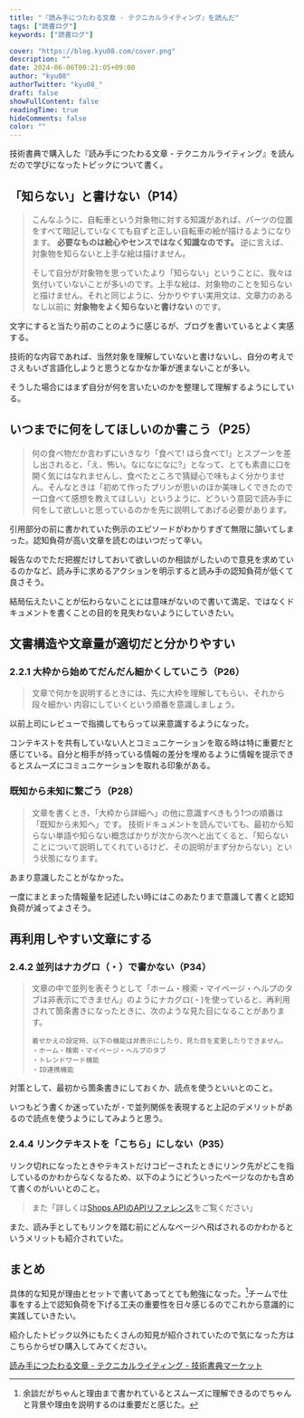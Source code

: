 ```yaml
---
title: "『読み手につたわる文章 - テクニカルライティング』を読んだ"
tags: ["読書ログ"]
keywords: ["読書ログ"]

cover: "https://blog.kyu08.com/cover.png"
description: ""
date: 2024-06-06T00:21:05+09:00
author: "kyu08"
authorTwitter: "kyu08_"
draft: false
showFullContent: false
readingTime: true
hideComments: false
color: ""
---
```


技術書典で購入した『読み手につたわる文章 - テクニカルライティング』を読んだので学びになったトピックについて書く。

## 「知らない」と書けない（P14）

> こんなふうに、自転車という対象物に対する知識があれば、パーツの位置をすべて暗記していなくても自ずと正しい自転車の絵が描けるようになります。 **必要なものは絵心やセンスではなく知識なのです。** 逆に言えば、対象物を知らないと上手な絵は描けません。
> 
> そして自分が対象物を思っていたより「知らない」ということに、我々は気付いていないことが多いのです。上手な絵は、対象物のことを知らないと描けません。それと同じように、分かりやすい実用文は、文章力のあるなし以前に **対象物をよく知らないと書けない** のです。

文字にすると当たり前のことのように感じるが、ブログを書いているとよく実感する。

<!-- textlint-disable ja-technical-writing/no-doubled-joshi -->
<!-- textlint-disable ja-technical-writing/ja-no-weak-phrase -->
技術的な内容であれば、当然対象を理解していないと書けないし、自分の考えでさえもいざ言語化しようと思うとなかなか筆が進まないことが多い。
<!-- textlint-enable ja-technical-writing/ja-no-weak-phrase -->
<!-- textlint-enable ja-technical-writing/no-doubled-joshi -->

そうした場合にはまず自分が何を言いたいのかを整理して理解するようにしている。

## いつまでに何をしてほしいのか書こう（P25）
<!-- textlint-disable ja-technical-writing/ja-no-successive-word -->
> 何の食べ物だか言わずにいきなり「食べて! ほら食べて!」とスプーンを差し出されると、「え、怖い。なになになに?」となって、とても素直に口を開く気にはなれませんし、食べたところで猜疑心で味もよく分かりません。そんなときは「初めて作ったプリンが思いのほか美味しくできたので一口食べて感想を教えてほしい」というように、どういう意図で読み手に何をして欲しいと思っているのかを先に説明してあげる必要があります。
<!-- textlint-enable ja-technical-writing/ja-no-successive-word -->

引用部分の前に書かれていた例示のエピソードがわかりすぎて無限に頷いてしまった。認知負荷が高い文章を読むのはいつだって辛い。

報告なのでただ把握だけしておいて欲しいのか相談がしたいので意見を求めているのかなど、読み手に求めるアクションを明示すると読み手の認知負荷が低くて良さそう。

結局伝えたいことが伝わらないことには意味がないので書いて満足、ではなくドキュメントを書くことの目的を見失わないようにしていきたい。

## 文書構造や文章量が適切だと分かりやすい
### 2.2.1 大枠から始めてだんだん細かくしていこう（P26）

> 文章で何かを説明するときには、先に大枠を理解してもらい、それから段々細かい 内容にしていくという順番を意識しましょう。

以前上司にレビューで指摘してもらって以来意識するようになった。

コンテキストを共有していない人とコミュニケーションを取る時は特に重要だと感じている。自分と相手が持っている情報の差分を埋めるように情報を提示できるとスムーズにコミュニケーションを取れる印象がある。

### 既知から未知に繋ごう（P28）
> 文章を書くとき、「大枠から詳細へ」の他に意識すべきもう1つの順番は「既知から未知へ」です。
> 技術ドキュメントを読んでいても、最初から知らない単語や知らない概念ばかりが次から次へと出てくると、「知らないことについて説明してくれているけど、その説明がまず分からない」という状態になります。

あまり意識したことがなかった。

一度にまとまった情報量を記述したい時にはこのあたりまで意識して書くと認知負荷が減ってよさそう。

## 再利用しやすい文章にする
### 2.4.2 並列はナカグロ（・）で書かない（P34）
> 文章の中で並列を表そうとして「ホーム・検索・マイページ・ヘルプのタブは非表示にできません」のようにナカグロ(・)を使っていると、再利用されて箇条書きになったときに、次のような見た目になることがあります。
> 
> ```
> 着せかえの設定時、以下の機能は非表示にしたり、見た目を変更したりできません。
> ・ホーム・検索・マイページ・ヘルプのタブ
> ・トレンドワード機能
> ・ID連携機能
> ```

対策として、最初から箇条書きにしておくか、読点を使うといいとのこと。

<!-- textlint-disable -->
いつもどう書くか迷っていたが`・`で並列関係を表現すると上記のデメリットがあるので読点を使うようにしてみようと思う。
<!-- textlint-enable -->

### 2.4.4 リンクテキストを「こちら」にしない（P35）
リンク切れになったときやテキストだけコピーされたときにリンク先がどこを指しているのかわからなくなるため、以下のようにどういったページなのかも含めて書くのがいいとのこと。

> また「詳しくは[Shops APIのAPIリファレンス](/BankCodeAPI/reference/)をご覧ください」

また、読み手としてもリンクを踏む前にどんなページへ飛ばされるのかわかるというメリットも紹介されていた。

## まとめ
具体的な知見が理由とセットで書いてあってとても勉強になった。[^1]チームで仕事をする上で認知負荷を下げる工夫の重要性を日々感じるのでこれから意識的に実践していきたい。

紹介したトピック以外にもたくさんの知見が紹介されていたので気になった方はこちらからぜひ購入してみてください。

[読み手につたわる文章 - テクニカルライティング - 技術書典マーケット](https://techbookfest.org/product/3t8AGqtB65jsPtPhx6m5fr)

[^1]: 余談だがちゃんと理由まで書かれているとスムーズに理解できるのでちゃんと背景や理由を説明するのは重要だと感じた。
